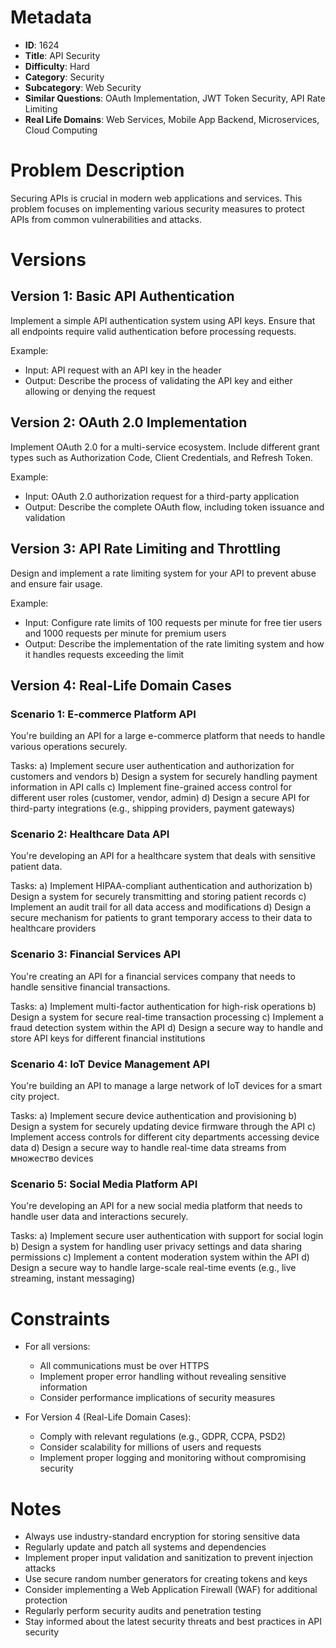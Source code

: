 # Metadata

- **ID**: 1624
- **Title**: API Security
- **Difficulty**: Hard
- **Category**: Security
- **Subcategory**: Web Security
- **Similar Questions**: OAuth Implementation, JWT Token Security, API Rate Limiting
- **Real Life Domains**: Web Services, Mobile App Backend, Microservices, Cloud Computing

# Problem Description

Securing APIs is crucial in modern web applications and services. This problem focuses on implementing various security measures to protect APIs from common vulnerabilities and attacks.

# Versions

## Version 1: Basic API Authentication

Implement a simple API authentication system using API keys. Ensure that all endpoints require valid authentication before processing requests.

Example:
- Input: API request with an API key in the header
- Output: Describe the process of validating the API key and either allowing or denying the request

## Version 2: OAuth 2.0 Implementation

Implement OAuth 2.0 for a multi-service ecosystem. Include different grant types such as Authorization Code, Client Credentials, and Refresh Token.

Example:
- Input: OAuth 2.0 authorization request for a third-party application
- Output: Describe the complete OAuth flow, including token issuance and validation

## Version 3: API Rate Limiting and Throttling

Design and implement a rate limiting system for your API to prevent abuse and ensure fair usage.

Example:
- Input: Configure rate limits of 100 requests per minute for free tier users and 1000 requests per minute for premium users
- Output: Describe the implementation of the rate limiting system and how it handles requests exceeding the limit

## Version 4: Real-Life Domain Cases

### Scenario 1: E-commerce Platform API

You're building an API for a large e-commerce platform that needs to handle various operations securely.

Tasks:
a) Implement secure user authentication and authorization for customers and vendors
b) Design a system for securely handling payment information in API calls
c) Implement fine-grained access control for different user roles (customer, vendor, admin)
d) Design a secure API for third-party integrations (e.g., shipping providers, payment gateways)

### Scenario 2: Healthcare Data API

You're developing an API for a healthcare system that deals with sensitive patient data.

Tasks:
a) Implement HIPAA-compliant authentication and authorization
b) Design a system for securely transmitting and storing patient records
c) Implement an audit trail for all data access and modifications
d) Design a secure mechanism for patients to grant temporary access to their data to healthcare providers

### Scenario 3: Financial Services API

You're creating an API for a financial services company that needs to handle sensitive financial transactions.

Tasks:
a) Implement multi-factor authentication for high-risk operations
b) Design a system for secure real-time transaction processing
c) Implement a fraud detection system within the API
d) Design a secure way to handle and store API keys for different financial institutions

### Scenario 4: IoT Device Management API

You're building an API to manage a large network of IoT devices for a smart city project.

Tasks:
a) Implement secure device authentication and provisioning
b) Design a system for securely updating device firmware through the API
c) Implement access controls for different city departments accessing device data
d) Design a secure way to handle real-time data streams from множество devices

### Scenario 5: Social Media Platform API

You're developing an API for a new social media platform that needs to handle user data and interactions securely.

Tasks:
a) Implement secure user authentication with support for social login
b) Design a system for handling user privacy settings and data sharing permissions
c) Implement a content moderation system within the API
d) Design a secure way to handle large-scale real-time events (e.g., live streaming, instant messaging)

# Constraints

- For all versions:
  - All communications must be over HTTPS
  - Implement proper error handling without revealing sensitive information
  - Consider performance implications of security measures

- For Version 4 (Real-Life Domain Cases):
  - Comply with relevant regulations (e.g., GDPR, CCPA, PSD2)
  - Consider scalability for millions of users and requests
  - Implement proper logging and monitoring without compromising security

# Notes

- Always use industry-standard encryption for storing sensitive data
- Regularly update and patch all systems and dependencies
- Implement proper input validation and sanitization to prevent injection attacks
- Use secure random number generators for creating tokens and keys
- Consider implementing a Web Application Firewall (WAF) for additional protection
- Regularly perform security audits and penetration testing
- Stay informed about the latest security threats and best practices in API security